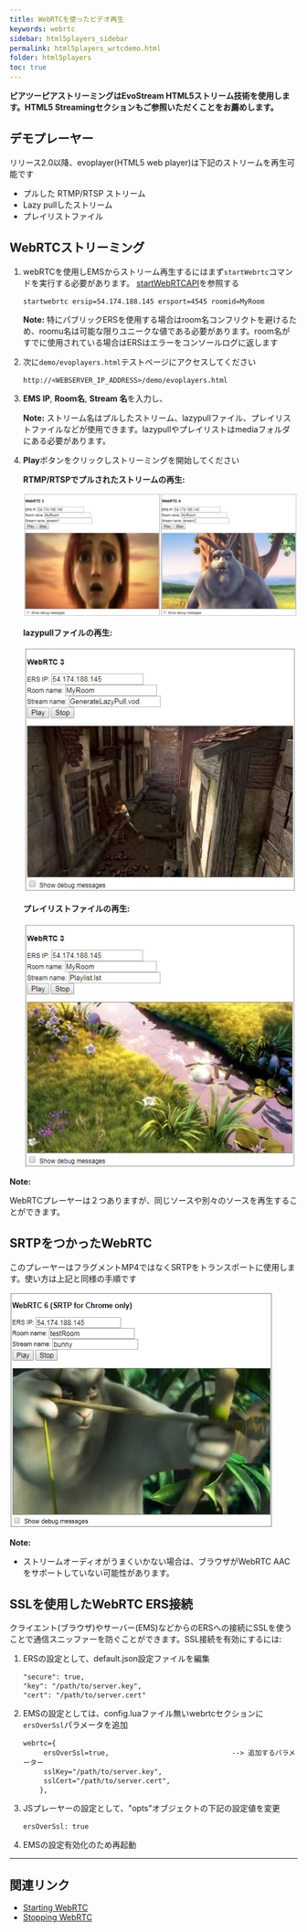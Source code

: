 ```yaml
---
title: WebRTCを使ったビデオ再生
keywords: webrtc
sidebar: html5players_sidebar
permalink: html5players_wrtcdemo.html
folder: html5players
toc: true
---
```


**ピアツーピアストリーミングはEvoStream HTML5ストリーム技術を使用します。HTML5 Streamingセクションもご参照いただくことをお薦めします。**

## デモプレーヤー

リリース2.0以降、evoplayer(HTML5 web player)は下記のストリームを再生可能です

- プルした RTMP/RTSP ストリーム
- Lazy pullしたストリーム
- プレイリストファイル


## WebRTCストリーミング

1. webRTCを使用しEMSからストリーム再生するにはまず`startWebrtc`コマンドを実行する必要があります。 [startWebRTCAPI](api_startWebRTC.html)を参照する


   ```
   startwebrtc ersip=54.174.188.145 ersport=4545 roomid=MyRoom
   ```

   **Note:** 特にパブリックERSを使用する場合はroom名コンフリクトを避けるため、roomu名は可能な限りユニークな値である必要があります。room名がすでに使用されている場合はERSはエラーをコンソールログに返します
   ​

2. 次に`demo/evoplayers.html`テストページにアクセスしてください

   ```
   http://<WEBSERVER_IP_ADDRESS>/demo/evoplayers.html
   ```

3. **EMS IP**, **Room名**, **Stream 名**を入力し、

   **Note:** ストリーム名はプルしたストリーム、lazypullファイル、プレイリストファイルなどが使用できます。lazypullやプレイリストはmediaフォルダにある必要があります。   ​

4. **Play**ボタンをクリックしストリーミングを開始してください


   **RTMP/RTSPでプルされたストリームの再生:**

   ![](../../images/html5/webrtc-1.jpg)


   **lazypullファイルの再生:**

   ![](../../images/html5/play_wrtc_lazypull.jpg)


   **プレイリストファイルの再生:**

   ![](../../images/html5/play_wrtc_playlist.jpg)

**Note:**

WebRTCプレーヤーは２つありますが、同じソースや別々のソースを再生することができます。

## SRTPをつかったWebRTC

このプレーヤーはフラグメントMP4ではなくSRTPをトランスポートに使用します。使い方は上記と同様の手順です

![](../../images/html5/play_wrtcsrtp.jpg)

**Note:**

- ストリームオーディオがうまくいかない場合は、ブラウザがWebRTC AACをサポートしていない可能性があります。


## SSLを使用したWebRTC ERS接続

クライエント(ブラウザ)やサーバー(EMS)などからのERSへの接続にSSLを使うことで通信スニッファーを防ぐことができます。SSL接続を有効にするには:

1. ERSの設定として、default.json設定ファイルを編集

   ```
   "secure": true,
   "key": "/path/to/server.key",
   "cert": "/path/to/server.cert"
   ```

2. EMSの設定としては、config.luaファイル無いwebrtcセクションに`ersOverSsl`パラメータを追加

   ```
   webrtc={
   		ersOverSsl=true,                              --> 追加するパラメーター
   		sslKey="/path/to/server.key",
   		sslCert="/path/to/server.cert",
   	   },
   ```

3. JSプレーヤーの設定として、"opts"オブジェクトの下記の設定値を変更

   ```
   ersOverSsl: true
   ```

4. EMSの設定有効化のため再起動

------

## 関連リンク

- [Starting WebRTC](api/startWebRTC.html)
- [Stopping WebRTC](stopWebRTC.html)

